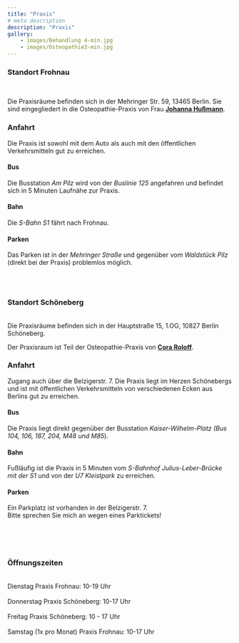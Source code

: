 ```yaml
---
title: "Praxis"
# meta description
description: "Praxis"
gallery: 
    - images/Behandlung 4-min.jpg
    - images/Osteopathie3-min.jpg
---
```


### Standort Frohnau
<br>

Die Praxisräume befinden sich in der Mehringer Str. 59, 13465 Berlin. Sie sind eingegliedert in die Osteopathie-Praxis von Frau **[Johanna Hußmann](https://johanna-hussmann.de "Osteopathie Johanna Hußmann")**. 

### Anfahrt  
 

Die Praxis ist sowohl mit dem Auto als auch mit den öffentlichen Verkehrsmitteln gut zu erreichen.  

#### Bus  
Die Busstation *Am Pilz* wird von der *Buslinie 125* angefahren und befindet sich in 5 Minuten Laufnähe zur Praxis.  

#### Bahn  
Die *S-Bahn S1* fährt nach Frohnau.  

#### Parken  
Das Parken ist in der *Mehringer Straße* und gegenüber vom *Waldstück Pilz* (direkt bei der Praxis) problemlos möglich.

<br>
<br>


### Standort Schöneberg
<br>
Die Praxisräume befinden sich in der Hauptstraße 15, 1.OG, 10827 Berlin Schöneberg. 

Der Praxisraum ist Teil der Osteopathie-Praxis von **[Cora Roloff](https://coraroloff-osteopathie.de "Cora Roloff Osteopathie")**.

### Anfahrt
Zugang auch über die Belzigerstr. 7. 
Die Praxis liegt im Herzen Schönebergs und ist mit öffentlichen Verkehrsmitteln von verschiedenen Ecken aus Berlins  gut zu erreichen.

#### Bus
Die Praxis liegt direkt gegenüber der Busstation *Kaiser-Wilhelm-Platz (Bus 104, 106, 187, 204, M48 und M85*).

#### Bahn
Fußläufig ist die Praxis in 5 Minuten vom *S-Bahnhof Julius-Leber-Brücke mit der S1* und von der *U7 Kleistpark* zu erreichen.


#### Parken  
Ein Parkplatz ist vorhanden in der Belzigerstr. 7. <br> 
Bitte sprechen Sie mich an wegen eines Parktickets!

<br>
<br>
<br>

### Öffnungszeiten
<br>
Dienstag Praxis Frohnau: 10-19 Uhr
<br>
<br>
Donnerstag Praxis Schöneberg: 10-17 Uhr 
<br>
<br>
Freitag Praxis Schöneberg: 10 - 17 Uhr 
<br>
<br>
Samstag (1x pro Monat) Praxis Frohnau: 10-17 Uhr



